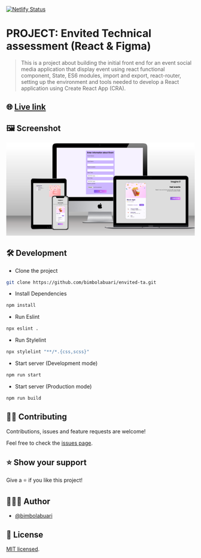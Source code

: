 [![Netlify Status](https://api.netlify.com/api/v1/badges/4b2c9920-bcb9-4675-93b7-cb24e68f8b8d/deploy-status)](https://app.netlify.com/sites/envited-ta-buari/deploys)

# PROJECT: Envited Technical assessment (React & Figma)

> This is a project about building the initial front end for an event social media application that display event using react functional component, State, ES6 modules, import and export, react-router, setting up the environment and tools needed to develop a React application using Create React App (CRA).

## 🌐 [Live link](https://add-envited-assessment--envited-ta-buari.netlify.app/)

## 🖼️ Screenshot

![mockup screenshot](./src/images/mockup-screenshot.png)

## 🛠️ Development

- Clone the project

```bash
git clone https://github.com/bimbolabuari/envited-ta.git

```

- Install Dependencies

```bash
npm install
```

- Run Eslint

```bash
npx eslint .
```

- Run Stylelint

```bash
npx stylelint "**/*.{css,scss}"
```

- Start server (Development mode)

```bash
npm run start
```

- Start server (Production mode)

```bash
npm run build
```

## 🤝🏾 Contributing

Contributions, issues and feature requests are welcome!

Feel free to check the [issues page](../../issues).

## ⭐️ Show your support

Give a ⭐️ if you like this project!

## 👨🏽‍💻 Author

- [@bimbolabuari](https://github.com/bimbolabuari/)

## 📝 License

[MIT licensed](./LICENSE).
